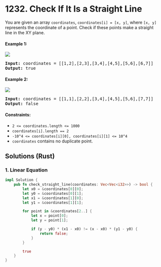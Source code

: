 # 1232. Check If It Is a Straight Line
You are given an array ```coordinates```, ```coordinates[i] = [x, y]```, where ```[x, y]``` represents the coordinate of a point. Check if these points make a straight line in the XY plane.

#### Example 1:
![](https://assets.leetcode.com/uploads/2019/10/15/untitled-diagram-2.jpg)
<pre>
<strong>Input:</strong> coordinates = [[1,2],[2,3],[3,4],[4,5],[5,6],[6,7]]
<strong>Output:</strong> true
</pre>

#### Example 2:
![](https://assets.leetcode.com/uploads/2019/10/09/untitled-diagram-1.jpg)
<pre>
<strong>Input:</strong> coordinates = [[1,1],[2,2],[3,4],[4,5],[5,6],[7,7]]
<strong>Output:</strong> false
</pre>

#### Constraints:
* ```2 <= coordinates.length <= 1000```
* ```coordinates[i].length == 2```
* ```-10^4 <= coordinates[i][0], coordinates[i][1] <= 10^4```
* ```coordinates``` contains no duplicate point.

## Solutions (Rust)

### 1. Linear Equation
```Rust
impl Solution {
    pub fn check_straight_line(coordinates: Vec<Vec<i32>>) -> bool {
        let x0 = &coordinates[0][0];
        let y0 = &coordinates[0][1];
        let x1 = &coordinates[1][0];
        let y1 = &coordinates[1][1];

        for point in &coordinates[2..] {
            let x = point[0];
            let y = point[1];

            if (y - y0) * (x1 - x0) != (x - x0) * (y1 - y0) {
                return false;
            }
        }

        true
    }
}
```
